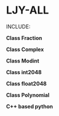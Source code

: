 # LJY-ALL

INCLUDE:

**Class Fraction**

**Class Complex**

**Class Modint**

**Class int2048**

**Class float2048**

**Class Polynomial**

**C++ based python**
